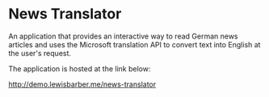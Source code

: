 News Translator
===============

An application that provides an interactive way to read German news articles and uses the Microsoft translation API to convert text into English at the user's request.

The application is hosted at the link below:

http://demo.lewisbarber.me/news-translator
